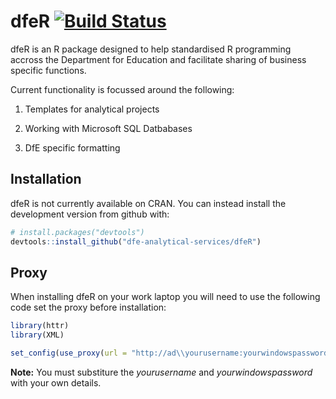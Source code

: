 # dfeR  [![Build Status](https://travis-ci.org/dfe-analytical-services/dfeR.svg?branch=master)](https://travis-ci.org/dfe-analytical-services/dfeR)

dfeR is an R package designed to help standardised R programming accross the Department for Education and facilitate sharing of business specific functions.

Current functionality is focussed around the following:

1. Templates for analytical projects

2. Working with Microsoft SQL Datbabases

3. DfE specific formatting

## Installation

dfeR is not currently available on CRAN. You can instead install the
development version from github with:

``` r
# install.packages("devtools")
devtools::install_github("dfe-analytical-services/dfeR")
```
## Proxy

When installing dfeR on your work laptop you will need to use the following code set the proxy before installation:

``` r
library(httr)
library(XML)

set_config(use_proxy(url = "http://ad\\yourusername:yourwindowspassword@192.168.2.40:8080", port = 8080))
```

**Note:** You must substiture the *yourusername* and *yourwindowspassword* with your own details.
